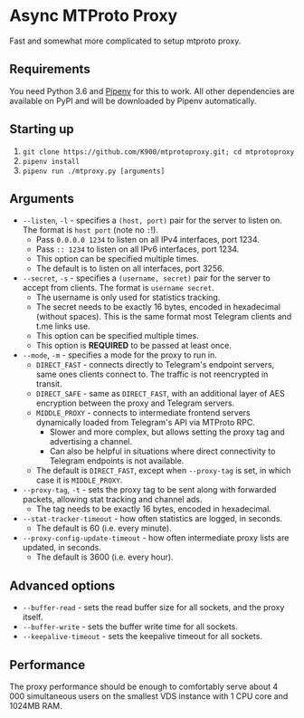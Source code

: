 # Async MTProto Proxy

Fast and somewhat more complicated to setup mtproto proxy.

## Requirements

You need Python 3.6 and [Pipenv](https://pipenv.org) for this to work.
All other dependencies are available on PyPI and will be downloaded by Pipenv automatically.

## Starting up
    
1. `git clone https://github.com/K900/mtprotoproxy.git; cd mtprotoproxy`
2. `pipenv install`
3. `pipenv run ./mtproxy.py [arguments]`

## Arguments

* `--listen`, `-l` - specifies a `(host, port)` pair for the server to listen on. The format is `host port` (note no `:`!).
    * Pass `0.0.0.0 1234` to listen on all IPv4 interfaces, port 1234.
    * Pass `:: 1234` to listen on all IPv6 interfaces, port 1234.
    * This option can be specified multiple times.
    * The default is to listen on all interfaces, port 3256.
* `--secret`, `-s` - specifies a `(username, secret)` pair for the server to accept from clients. The format is `username secret`.
    * The username is only used for statistics tracking.
    * The secret needs to be exactly 16 bytes, encoded in hexadecimal (without spaces). This is the same format most Telegram clients and t.me links use.
    * This option can be specified multiple times.
    * This option is **REQUIRED** to be passed at least once.
* `--mode`, `-m` - specifies a mode for the proxy to run in.
    * `DIRECT_FAST` - connects directly to Telegram's endpoint servers, same ones clients connect to. The traffic is not reencrypted in transit.
    * `DIRECT_SAFE` - same as `DIRECT_FAST`, with an additional layer of AES encryption between the proxy and Telegram servers.
    * `MIDDLE_PROXY` - connects to intermediate frontend servers dynamically loaded from Telegram's API via MTProto RPC.
        * Slower and more complex, but allows setting the proxy tag and advertising a channel.
        * Can also be helpful in situations where direct connectivity to Telegram endpoints is not available.
    * The default is `DIRECT_FAST`, except when `--proxy-tag` is set, in which case it is `MIDDLE_PROXY`.
* `--proxy-tag`, `-t` - sets the proxy tag to be sent along with forwarded packets, allowing stat tracking and channel ads.
    * The tag needs to be exactly 16 bytes, encoded in hexadecimal.
* `--stat-tracker-timeout` - how often statistics are logged, in seconds.
    * The default is 60 (i.e. every minute).
* `--proxy-config-update-timeout` - how often intermediate proxy lists are updated, in seconds.
    * The default is 3600 (i.e. every hour).

## Advanced options

* `--buffer-read` - sets the read buffer size for all sockets, and the proxy itself.
* `--buffer-write` - sets the buffer write time for all sockets.
* `--keepalive-timeout` - sets the keepalive timeout for all sockets.

## Performance

The proxy performance should be enough to comfortably serve about 4 000 simultaneous users on
the smallest VDS instance with 1 CPU core and 1024MB RAM.
